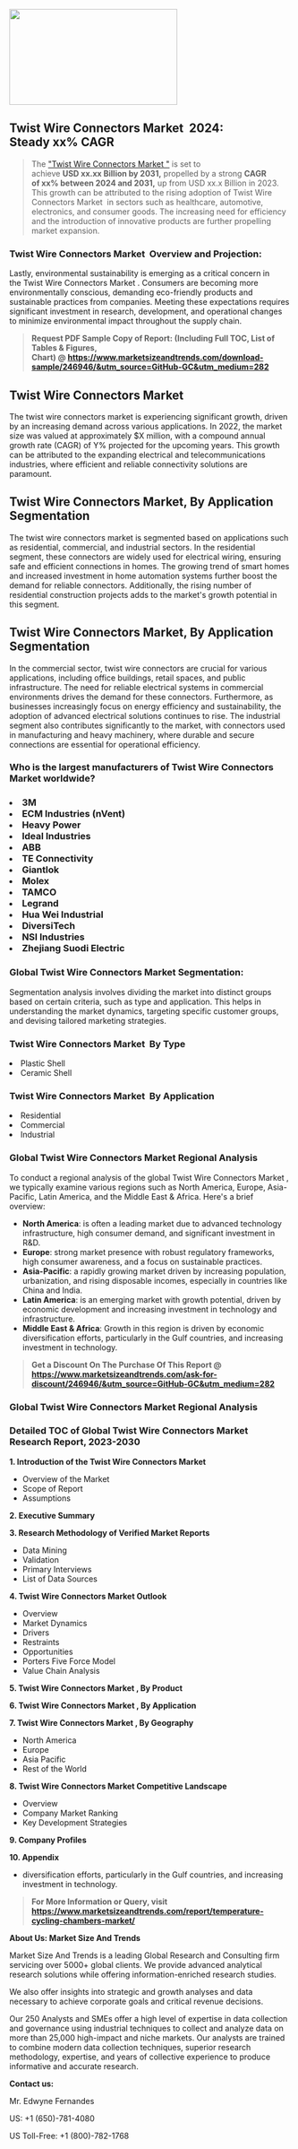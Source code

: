 <p><img class="alignnone size-medium wp-image-20088" src="https://ffe5etoiles.com/wp-content/uploads/2024/12/MST1-300x171.png" alt="" width="300" height="171" /></p><h2 id="ember46" class="ember-view reader-text-block__heading-2">Twist Wire Connectors Market &nbsp;2024: Steady&nbsp;xx% CAGR</h2><blockquote id="ember47" class="ember-view reader-text-block__blockquote">The&nbsp;<a class="app-aware-link " href="https://www.marketsizeandtrends.com/download-sample/246946/&utm_source=GitHub-GC&utm_medium=282" target="_blank" data-test-app-aware-link="">"Twist Wire Connectors Market "</a>&nbsp;is set to achieve&nbsp;<strong>USD&nbsp;xx.xx&nbsp;Billion by 2031,</strong>&nbsp;propelled by a strong&nbsp;<strong>CAGR of&nbsp;xx% between 2024 and 2031,</strong>&nbsp;up from USD xx.x Billion in 2023. This growth can be attributed to the rising adoption of&nbsp;Twist Wire Connectors Market &nbsp;in sectors such as healthcare, automotive, electronics, and consumer goods. The increasing need for efficiency and the introduction of innovative products are further propelling market expansion.</blockquote><h3 id="ember48" class="ember-view reader-text-block__heading-3">Twist Wire Connectors Market &nbsp;Overview and Projection:</h3><p id="ember49" class="ember-view reader-text-block__paragraph">Lastly, environmental sustainability is emerging as a critical concern in the&nbsp;Twist Wire Connectors Market . Consumers are becoming more environmentally conscious, demanding eco-friendly products and sustainable practices from companies. Meeting these expectations requires significant investment in research, development, and operational changes to minimize environmental impact throughout the supply chain.</p><blockquote id="ember50" class="ember-view reader-text-block__blockquote"><strong>Request PDF Sample Copy of Report: (Including Full TOC, List of Tables &amp; Figures, Chart)&nbsp;@&nbsp;<strong><a href="https://www.marketsizeandtrends.com/download-sample/246946/&utm_source=GitHub-GC&utm_medium=282" target="_blank">https://www.marketsizeandtrends.com/download-sample/246946/&utm_source=GitHub-GC&utm_medium=282</a></strong></strong></blockquote><h3 class=""> <h2>Twist Wire Connectors Market</h2><p>The twist wire connectors market is experiencing significant growth, driven by an increasing demand across various applications. In 2022, the market size was valued at approximately $X million, with a compound annual growth rate (CAGR) of Y% projected for the upcoming years. This growth can be attributed to the expanding electrical and telecommunications industries, where efficient and reliable connectivity solutions are paramount.</p><h2>Twist Wire Connectors Market, By Application Segmentation</h2><p>The twist wire connectors market is segmented based on applications such as residential, commercial, and industrial sectors. In the residential segment, these connectors are widely used for electrical wiring, ensuring safe and efficient connections in homes. The growing trend of smart homes and increased investment in home automation systems further boost the demand for reliable connectors. Additionally, the rising number of residential construction projects adds to the market's growth potential in this segment.</p><h2>Twist Wire Connectors Market, By Application Segmentation</h2><p>In the commercial sector, twist wire connectors are crucial for various applications, including office buildings, retail spaces, and public infrastructure. The need for reliable electrical systems in commercial environments drives the demand for these connectors. Furthermore, as businesses increasingly focus on energy efficiency and sustainability, the adoption of advanced electrical solutions continues to rise. The industrial segment also contributes significantly to the market, with connectors used in manufacturing and heavy machinery, where durable and secure connections are essential for operational efficiency.</p></h3><h3 id="" class="">Who is the largest manufacturers of&nbsp;Twist Wire Connectors Market worldwide?</h3><h3 class=""></Li><Li>3M</Li><Li> ECM Industries (nVent)</Li><Li> Heavy Power</Li><Li> Ideal Industries</Li><Li> ABB</Li><Li> TE Connectivity</Li><Li> Giantlok</Li><Li> Molex</Li><Li> TAMCO</Li><Li> Legrand</Li><Li> Hua Wei Industrial</Li><Li> DiversiTech</Li><Li> NSI Industries</Li><Li> Zhejiang Suodi Electric</h3><h3 id="ember53" class="ember-view reader-text-block__heading-3">Global&nbsp;Twist Wire Connectors Market Segmentation:</h3><p id="ember54" class="ember-view reader-text-block__paragraph">Segmentation analysis involves dividing the market into distinct groups based on certain criteria, such as type and application. This helps in understanding the market dynamics, targeting specific customer groups, and devising tailored marketing strategies.</p><h3 id="" class="">Twist Wire Connectors Market &nbsp;By Type</h3><p></Li><Li>Plastic Shell</Li><Li> Ceramic Shell</p><h3 id="" class="">Twist Wire Connectors Market &nbsp;By Application</h3><p class=""></Li><Li>Residential</Li><Li> Commercial</Li><Li> Industrial</p><h3 id="ember62" class="ember-view reader-text-block__heading-3">Global Twist Wire Connectors Market Regional Analysis</h3><p id="ember63" class="ember-view reader-text-block__paragraph">To conduct a regional analysis of the global Twist Wire Connectors Market , we typically examine various regions such as North America, Europe, Asia-Pacific, Latin America, and the Middle East &amp; Africa. Here's a brief overview:</p><ul><li><strong>North America</strong>: is often a leading market due to advanced technology infrastructure, high consumer demand, and significant investment in R&amp;D.</li><li><strong>Europe</strong>: strong market presence with robust regulatory frameworks, high consumer awareness, and a focus on sustainable practices.</li><li><strong>Asia-Pacific</strong>: a rapidly growing market driven by increasing population, urbanization, and rising disposable incomes, especially in countries like China and India.</li><li><strong>Latin America</strong>: is an emerging market with growth potential, driven by economic development and increasing investment in technology and infrastructure.</li><li><strong>Middle East &amp; Africa</strong>: Growth in this region is driven by economic diversification efforts, particularly in the Gulf countries, and increasing investment in technology.</li></ul><blockquote id="ember61" class="ember-view reader-text-block__blockquote"><strong>Get a Discount On The Purchase Of This Report @ <strong><a href="https://html-cleaner.com/" target="">https://www.marketsizeandtrends.com/ask-for-discount/246946/&utm_source=GitHub-GC&utm_medium=282</a></strong></strong></blockquote><h3 id="ember62" class="ember-view reader-text-block__heading-3">Global Twist Wire Connectors Market Regional Analysis</h3><h3 id="" class="">Detailed TOC of Global Twist Wire Connectors Market Research Report, 2023-2030</h3><p id="" class=""><strong>1. Introduction of the Twist Wire Connectors Market </strong></p><ul><li>Overview of the Market</li><li>Scope of Report</li><li>Assumptions</li></ul><p id="" class=""><strong>2. Executive Summary</strong></p><p id="" class=""><strong>3. Research Methodology of Verified Market Reports</strong></p><ul><li>Data Mining</li><li>Validation</li><li>Primary Interviews</li><li>List of Data Sources</li></ul><p id="" class=""><strong>4. Twist Wire Connectors Market Outlook</strong></p><ul><li>Overview</li><li>Market Dynamics</li><li>Drivers</li><li>Restraints</li><li>Opportunities</li><li>Porters Five Force Model</li><li>Value Chain Analysis</li></ul><p id="" class=""><strong>5. Twist Wire Connectors Market , By Product</strong></p><p id="" class=""><strong>6. Twist Wire Connectors Market , By Application</strong></p><p id="" class=""><strong>7. Twist Wire Connectors Market , By Geography</strong></p><ul><li>North America</li><li>Europe</li><li>Asia Pacific</li><li>Rest of the World</li></ul><p id="" class=""><strong>8. Twist Wire Connectors Market Competitive Landscape</strong></p><ul><li>Overview</li><li>Company Market Ranking</li><li>Key Development Strategies</li></ul><p id="" class=""><strong>9. Company Profiles</strong></p><p id="" class=""><strong>10. Appendix</strong></p><ul><li>diversification efforts, particularly in the Gulf countries, and increasing investment in technology.</li></ul><blockquote id="ember65" class="ember-view reader-text-block__blockquote"><strong>For More Information or Query, visit <strong><strong><a href="https://html-cleaner.com/" target="">https://www.marketsizeandtrends.com/report/temperature-cycling-chambers-market/</a></strong></strong></strong></blockquote><p id="" class=""><strong>About Us: Market Size And Trends</strong></p><p id="" class="">Market Size And Trends is a leading Global Research and Consulting firm servicing over 5000+ global clients. We provide advanced analytical research solutions while offering information-enriched research studies.</p><p id="" class="">We also offer insights into strategic and growth analyses and data necessary to achieve corporate goals and critical revenue decisions.</p><p id="" class="">Our 250 Analysts and SMEs offer a high level of expertise in data collection and governance using industrial techniques to collect and analyze data on more than 25,000 high-impact and niche markets. Our analysts are trained to combine modern data collection techniques, superior research methodology, expertise, and years of collective experience to produce informative and accurate research.</p><p id="" class=""><strong>Contact us:</strong></p><p id="" class="">Mr. Edwyne Fernandes</p><p id="" class="">US: +1 (650)-781-4080</p><p id="" class="">US Toll-Free: +1 (800)-782-1768</p>
